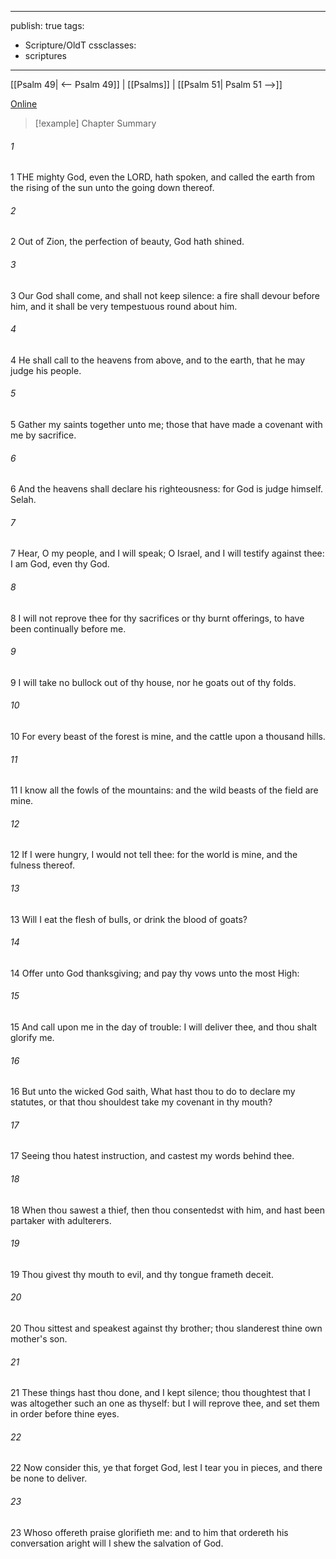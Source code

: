 

---
publish: true
tags:
  - Scripture/OldT
cssclasses:
  - scriptures
---
[[Psalm 49| <-- Psalm 49]] | [[Psalms]] | [[Psalm 51| Psalm 51 -->]]

[Online](https://churchofjesuschrist.org/study/scriptures/ot/ps/50?lang=eng)

>[!example] Chapter Summary
>
###### 1
1 THE mighty God, even the LORD, hath spoken, and called the earth from the rising of the sun unto the going down thereof.
###### 2
2 Out of Zion, the perfection of beauty, God hath shined.
###### 3
3 Our God shall come, and shall not keep silence: a fire shall devour before him, and it shall be very tempestuous round about him.
###### 4
4 He shall call to the heavens from above, and to the earth, that he may judge his people.
###### 5
5 Gather my saints together unto me; those that have made a covenant with me by sacrifice.
###### 6
6 And the heavens shall declare his righteousness: for God is judge himself.  Selah.
###### 7
7 Hear, O my people, and I will speak; O Israel, and I will testify against thee: I am God, even thy God.
###### 8
8 I will not reprove thee for thy sacrifices or thy burnt offerings, to have been continually before me.
###### 9
9 I will take no bullock out of thy house, nor he goats out of thy folds.
###### 10
10 For every beast of the forest is mine, and the cattle upon a thousand hills.
###### 11
11 I know all the fowls of the mountains: and the wild beasts of the field are mine.
###### 12
12 If I were hungry, I would not tell thee: for the world is mine, and the fulness thereof.
###### 13
13 Will I eat the flesh of bulls, or drink the blood of goats?
###### 14
14 Offer unto God thanksgiving; and pay thy vows unto the most High:
###### 15
15 And call upon me in the day of trouble: I will deliver thee, and thou shalt glorify me.
###### 16
16 But unto the wicked God saith, What hast thou to do to declare my statutes, or that thou shouldest take my covenant in thy mouth?
###### 17
17 Seeing thou hatest instruction, and castest my words behind thee.
###### 18
18 When thou sawest a thief, then thou consentedst with him, and hast been partaker with adulterers.
###### 19
19 Thou givest thy mouth to evil, and thy tongue frameth deceit.
###### 20
20 Thou sittest and speakest against thy brother; thou slanderest thine own mother's son.
###### 21
21 These things hast thou done, and I kept silence; thou thoughtest that I was altogether such an one as thyself: but I will reprove thee, and set them in order before thine eyes.
###### 22
22 Now consider this, ye that forget God, lest I tear you in pieces, and there be none to deliver.
###### 23
23 Whoso offereth praise glorifieth me: and to him that ordereth his conversation aright will I shew the salvation of God.



